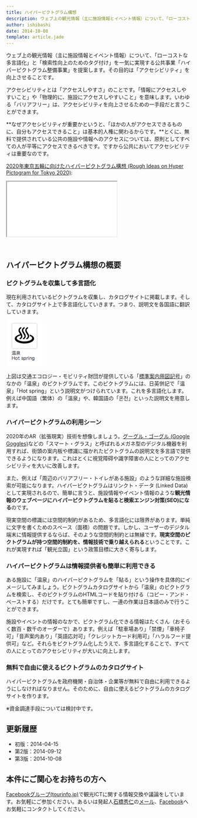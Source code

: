```yaml
---
title: ハイパーピクトグラム構想
description: ウェブ上の観光情報（主に施設情報とイベント情報）について、「ローコストな多言語化」と「検索性向上のためのタグ付け」を一気に実現する公共事業「ハイパーピクトグラム整備事業」を提案します。その目的は「アクセシビリティ」を向上させることです。
author: ishibashi
date: 2014-10-08
template: article.jade
---
```


ウェブ上の観光情報（主に施設情報とイベント情報）について、「ローコストな多言語化」と「検索性向上のためのタグ付け」を一気に実現する公共事業「ハイパーピクトグラム整備事業」を提案します。その目的は「アクセシビリティ」を向上させることです。

アクセシビリティとは「アクセスしやすさ」のことです。「情報にアクセスしやすいこと」や「物理的に、施設にアクセスしやすいこと」を意味します。いわゆる「バリアフリー」は、アクセシビリティを向上させるための一手段だと言うことができます。

**なぜアクセシビリティが重要かというと、「ほかの人がアクセスできるものに、自分もアクセスできること」は基本的人権に関わるからです。**とくに、無料で提供されている公共の施設や情報へのアクセスについては、原則としてすべての人が平等にアクセスできるべきです。ですから公共においてアクセシビリティは重要なのです。

<span class="more"></span>


[2020年東京五輪に向けたハイパーピクトグラム構想 (Rough Ideas on Hyper Pictogram for Tokyo 2020)](http://www.slideshare.net/HidetoIshibashi/hyper-pictogram-rough-ideas):

<div class="embed-responsive embed-responsive-4by3 text-center" style="margin-bottom: 4em;">
  <iframe class="embed-responsive-item" src="//www.slideshare.net/slideshow/embed_code/39008003" allowfullscreen> </iframe>
</div>


ハイパーピクトグラム構想の概要
------------------------

### ピクトグラムを収集して多言語化

現在利用されているピクトグラムを収集し、カタログサイトに掲載します。そして、カタログサイト上で多言語化していきます。つまり、説明文を各国語に翻訳していきます。

![温泉 / Hot spring][3]

上図は交通エコロジー・モビリティ財団が提供している「[標準案内用図記号][2]」のなかの「温泉」のピクトグラムです。このピクトグラムには、日英併記で「温泉」「Hot spring」という説明文がつけられています。これを多言語化します。例えば中国語（繁体）の「溫泉」や、韓国語の「온천」といった説明文を用意します。


### ハイパーピクトグラムの利用シーン

2020年のAR（拡張現実）技術を想像しましょう。[グーグル・ゴーグル (Google Goggles)][4]などの「スマート・グラス」と呼ばれるメガネ型のデジタル機器を利用すれば、街頭の案内板や標識に描かれたピクトグラムの説明文を多言語で提供できるようになります。これはとくに視覚障碍や識字障害の人にとってのアクセシビリティを大いに改善します。

また、例えば「周辺のバリアフリー・トイレがある施設」のような詳細な施設検索が可能になります。ハイパーピクトグラムはリンクト・データ (Linked Data) として実現されるので、簡単に言うと、施設情報やイベント情報のような**観光情報のウェブページにハイパーピクトグラムを貼ると検索エンジン対策(SEO)になる**のです。

現実空間の標識には空間的制約があるため、多言語化には限界があります。単純に文字を書くためのスペース（面積）の問題です。しかし、ユーザーのデジタル端末に情報提供するならば、そのような空間的制約とは無縁です。**現実空間のピクトグラムが持つ空間的制約を、情報技術で乗り越えられる**ということです。これが実現すれば「観光立国」という政策目標に大きく寄与します。


### ハイパーピクトグラムは情報提供者も簡単に利用できる

ある施設に「温泉」のハイパーピクトグラムを「貼る」という操作を具体的にイメージしてみましょう。ピクトグラムカタログサイトから「温泉」のピクトグラムを検索し、そのピクトグラムのHTMLコードを貼り付ける（コピー・アンド・ペーストする）だけです。とても簡単ですし、一連の作業は日本語のみで行うことができます。

施設やイベントの情報のなかで、ピクトグラム化できる情報はたくさん（おそらく数百・数千のオーダーで）あります。例えば「駐車場あり」「禁煙」「車椅子可」「音声案内あり」「英語応対可」「クレジットカード利用可」「ハラルフード提供可」など。それらをピクトグラム化したうえで、多言語化することで、すべての人にとってのアクセシビリティが大いに向上します。


### 無料で自由に使えるピクトグラムのカタログサイト

ハイパーピクトグラムを政府機関・自治体・企業等が無料で自由に利用できるようにしなければなりません。そのために、自由に使えるピクトグラムのカタログサイトを作ります。

※資金調達手段については検討中です。


更新履歴
-------

- 初版：2014-04-15
- 第2版：2014-09-12
- 第3版：2014-10-08


本件にご関心をお持ちの方へ
----------------------

[Facebookグループ(tourinfo.jp)][8]で観光ICTに関する情報交換や議論をしています。お気軽にご参加ください。あるいは発起人[石橋秀仁][9]の[メール][10]、[Facebook][11]へお気軽にコンタクトしてください。


[1]: https://www.mlit.go.jp/kankocho/news03_000100.html
[2]: http://www.ecomo.or.jp/barrierfree/pictogram/picto_top.html
[3]: hot_spring.png
[4]: http://www.google.com/mobile/goggles
[5]: https://www.ipa.go.jp/osc/20131120.html
[6]: http://schema.org/
[7]: http://www.google.com/landing/now/
[8]: https://www.facebook.com/groups/267182690120144/
[9]: http://ja.ishibashihideto.net/
[10]: mailto:hidetoi@gmail.com
[11]: https://www.facebook.com/ishibashi.hideto
